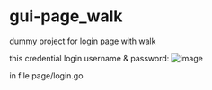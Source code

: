 # gui-page_walk

dummy project for login page with walk

this credential login username & password:
![image](https://github.com/Mr-pasifik19/gui-page_walk/assets/82056881/a997852c-854a-48e8-b742-f55e38cff970)

in file page/login.go

